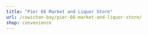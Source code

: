 ```yaml
---
title: "Pier 66 Market and Liquor Store"
url: /cowichan-bay/pier-66-market-and-liquor-store/
shop: convenience
---
```

